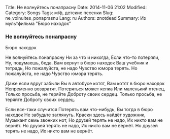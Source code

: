 Title: Не волнуйтесь понапрасну
Date: 2014-11-06 21:02
Modified: 
Category: Songs
Tags: м/ф, детские песенки
Slug: ne_volnuites_ponaprasnu
Lang: ru
Authors: znotdead
Summary: Из мультфильма "Бюро находок"

### Не волнуйтесь понапрасну

﻿Бюро находок

Не волнуйтесь понапрасну
Ни за что и никогда,
Если что-то потеряли,
Ну, подумаешь, беда.
Вам вернут в бюро находок
Ваш учебник и тетрадь,
Но пожалуйста, не надо
Чувство юмора терять.
Но пожалуйста, не надо
Чувство юмора терять.

Даже если вдруг забыли
Вы в автобусе котят,
Вам котят в бюро находок
Непременно возвратят.
Потеряться может кепка
Или маленький птенец,
Только просьба, не теряйте
Доброту своих сердец.
Только просьба, не теряйте
Доброту своих сердец.

Если все-таки случится
Потерять вам что-нибудь,
Вы тогда в бюро находок
Не забудьте заглянуть.
Краски здесь найдёт художник,
Музыкант семь звонких нот,
Но друзей терять не надо,
Их никто вам не вернёт.
Но друзей терять не надо,
Их никто вам не вернёт.
Но друзей терять не надо,
Их никто вам не вернёт.